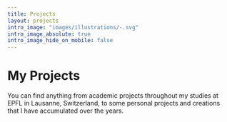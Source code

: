 ```yaml
---
title: Projects
layout: projects
intro_image: "images/illustrations/-.svg"
intro_image_absolute: true
intro_image_hide_on_mobile: false
---
```


# My Projects

You can find anything from academic projects throughout my studies at EPFL in Lausanne, Switzerland, to some personal projects and creations that I have accumulated over the years. 
